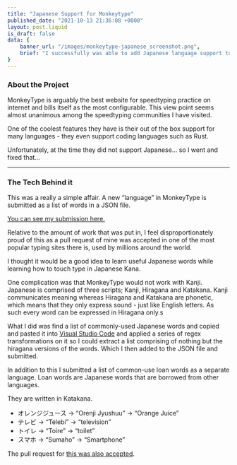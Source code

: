 ```yaml
---
title: "Japanese Support for Monkeytype"
published_date: "2021-10-13 21:36:08 +0000"
layout: post.liquid
is_draft: false
data: {
    banner_url: "/images/monkeytype-japanese_screenshot.png",
    brief: "I successfully was able to add Japanese language support to the popular speedtyping website."
}
---
```

### About the Project
MonkeyType is arguably the best website for speedtyping practice on internet and bills itself as the most configurable. This view point seems almost unanimous among the speedtyping communities I have visited.

One of the coolest features they have is their out of the box support for many languages - they even support coding languages such as Rust.

Unfortunately, at the time they did not support Japanese… so I went and fixed that…
 
 ---
### The Tech Behind it
This was a really a simple affair. A new “language” in MonkeyType is submitted as a list of words in a JSON file.

[You can see my submission here.](https://github.com/Miodec/monkeytype/blob/master/static/languages/japanese_hiragana.json)

Relative to the amount of work that was put in, I feel disproportionately proud of this as a pull request of mine was accepted in one of the most popular typing sites there is, used by millions around the world.

I thought it would be a good idea to learn useful Japanese words while learning how to touch type in Japanese Kana.

One complication was that MonkeyType would not work with Kanji. Japanese is comprised of three scripts; Kanji, Hiragana and Katakana. Kanji communicates meaning whereas Hiragana and Katakana are phonetic, which means that they only express sound - just like English letters. As such every word can be expressed in Hiragana only.s

What I did was find a list of commonly-used Japanese words and copied and pasted it into [Visual Studio Code]() and applied a series of regex transformations on it so I could extract a list comprising of nothing but the hiragana versions of the words. Which I then added to the JSON file and submitted.

In addition to this I submitted a list of common-use loan words as a separate language. Loan words are Japanese words that are borrowed from other languages. 

They are written in Katakana.

- オレンジジュース → “Orenji Jyushuu” → “Orange Juice”
- テレビ → “Telebi” → “television”
- トイレ → “Toire” → “toilet”
- スマホ → “Sumaho” → “Smartphone”

The pull request for [this was also accepted](https://github.com/Miodec/monkeytype/blob/master/static/languages/japanese_katakana.json).